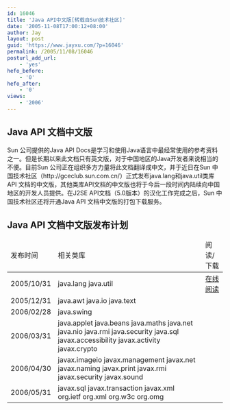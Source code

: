 ```yaml
---
id: 16046
title: 'Java API中文版[转载自Sun技术社区]'
date: '2005-11-08T17:00:12+08:00'
author: Jay
layout: post
guid: 'https://www.jayxu.com/?p=16046'
permalink: /2005/11/08/16046
posturl_add_url:
    - 'yes'
hefo_before:
    - '0'
hefo_after:
    - '0'
views:
    - '2006'
---
```


<h2>Java API 文档中文版</h2>
Sun 公司提供的Java API Docs是学习和使用Java语言中最经常使用的参考资料之一。但是长期以来此文档只有英文版，对于中国地区的Java开发者来说相当的不便。目前Sun 公司正在组织多方力量将此文档翻译成中文，并于近日在Sun 中国技术社区（http://gceclub.sun.com.cn/）正式发布java.lang和java.util类库API 文档的中文版，其他类库API文档的中文版也将于今后一段时间内陆续向中国地区的开发人员提供。在J2SE API文档（5.0版本）的汉化工作完成之后，Sun 中国技术社区还将开通Java API 文档中文版的打包下载服务。
<h2>Java API 文档中文版发布计划</h2>
<table>
<thead>
<tr>
<td>发布时间</td>
<td>相关类库</td>
<td>阅读/下载</td>
</tr>
</thead>
<tbody>
<tr>
<td>2005/10/31</td>
<td>java.lang
java.util</td>
<td><a href="http://gceclub.sun.com.cn/download/Java_Docs/html/zh_CN/api/index.html" target="_blank">在线阅读</a></td>
</tr>
<tr>
<td>2005/12/31</td>
<td>java.awt
java.io
java.text</td>
<td></td>
</tr>
<tr>
<td>2006/02/28</td>
<td>java.swing</td>
<td></td>
</tr>
<tr>
<td>2006/03/31</td>
<td>java.applet
java.beans
java.maths
java.net
java.nio
java.rmi
java.security
java.sql
javax.accessibility
javax.activity
javax.crypto</td>
<td></td>
</tr>
<tr>
<td>2006/04/30</td>
<td>javax.imageio
javax.management
javax.net
javax.naming
javax.print
javax.rmi
javax.security
javax.sound</td>
<td></td>
</tr>
<tr>
<td>2006/05/31</td>
<td>javax.sql
javax.transaction
javax.xml
org.ietf
org.xml
org.w3c
org.omg</td>
<td></td>
</tr>
</tbody>
</table>
